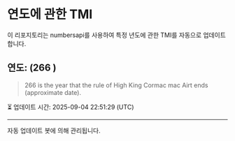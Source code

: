 
# 연도에 관한 TMI

이 리포지토리는 numbersapi를 사용하여 특정 년도에 관한 TMI를 자동으로 업데이트합니다.

## 연도: (266 )
> 266 is the year that the rule of High King Cormac mac Airt ends (approximate date).

⏳ 업데이트 시간: 2025-09-04 22:51:29 (UTC)

---
자동 업데이트 봇에 의해 관리됩니다.

